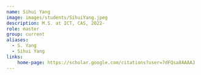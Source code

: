```yaml
---
name: Sihui Yang
image: images/students/SihuiYang.jpeg
description: M.S. at ICT, CAS, 2022-
role: master
group: current
aliases:
  - S. Yang
  - Sihui Yang
links:
    home-page: https://scholar.google.com/citations?user=7dFQsa8AAAAJ
---
```

